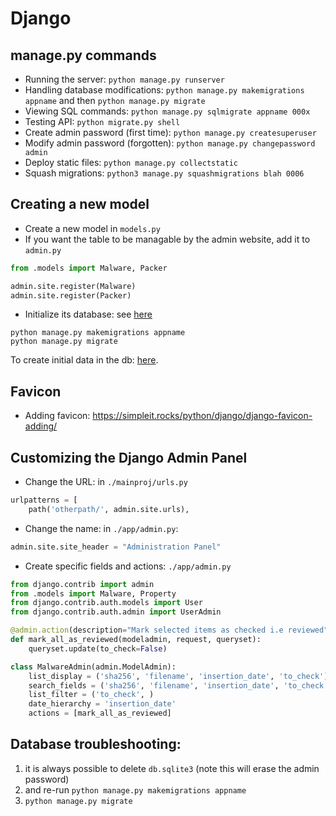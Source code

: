 # Django

## manage.py commands

- Running the server: `python manage.py runserver`
- Handling database modifications: `python manage.py makemigrations appname` and then `python manage.py migrate`
- Viewing SQL commands: `python manage.py sqlmigrate appname 000x`
- Testing API: `python migrate.py shell`
- Create admin password (first time): `python manage.py createsuperuser`
- Modify admin password (forgotten): `python manage.py changepassword admin`
- Deploy static files: `python manage.py collectstatic`
- Squash migrations: `python3 manage.py squashmigrations blah 0006`

## Creating a new model

- Create a new model in `models.py`
- If you want the table to be managable by the admin website, add it to `admin.py`

```python
from .models import Malware, Packer

admin.site.register(Malware)
admin.site.register(Packer)
```

- Initialize its database: see [here](https://izziswift.com/django-1-7-no-migrations-to-apply-when-run-migrate-after-makemigrations/)


```
python manage.py makemigrations appname
python manage.py migrate
```

To create initial data in the db: [here](https://docs.djangoproject.com/en/3.2/topics/migrations/#data-migrations).

## Favicon

- Adding favicon: https://simpleit.rocks/python/django/django-favicon-adding/


## Customizing the Django Admin Panel

- Change the URL: in `./mainproj/urls.py`

```python
urlpatterns = [
    path('otherpath/', admin.site.urls),
```

- Change the name: in `./app/admin.py`:

```python
admin.site.site_header = "Administration Panel"
```

- Create specific fields and actions: `./app/admin.py`

```python
from django.contrib import admin
from .models import Malware, Property
from django.contrib.auth.models import User
from django.contrib.auth.admin import UserAdmin

@admin.action(description="Mark selected items as checked i.e reviewed")
def mark_all_as_reviewed(modeladmin, request, queryset):
    queryset.update(to_check=False)

class MalwareAdmin(admin.ModelAdmin):
    list_display = ('sha256', 'filename', 'insertion_date', 'to_check')
    search_fields = ('sha256', 'filename', 'insertion_date', 'to_check')
    list_filter = ('to_check', )
    date_hierarchy = 'insertion_date'
    actions = [mark_all_as_reviewed]
```


## Database troubleshooting:

1. it is always possible to delete `db.sqlite3` (note this will erase the admin password)
2. and re-run `python manage.py makemigrations appname`
3. `python manage.py migrate`



